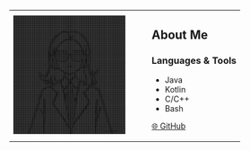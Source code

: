 <table align="center">
  <tr>
    <td style="vertical-align: middle; text-align: center;">
      <img src="https://raw.githubusercontent.com/Ganesha1967/Ganesha1967/main/art.svg" width="200" alt="My Dev Card" />
    </td>
    <td style="vertical-align: middle; padding-left: 40px;">
      <h2>About Me</h2>
      <h3>Languages & Tools</h3>
      <ul>
        <li>Java</li>
        <li>Kotlin</li>
        <li>C/C++</li>
        <li>Bash</li>
      </ul>
      <p>
        <a href="https://github.com/Ganesha1967">🌐 GitHub</a>
      </p>
    </td>
  </tr>
</table>






<!--
**Ganesha1967/Ganesha1967** is a ✨ _special_ ✨ repository because its `README.md` (this file) appears on your GitHub profile.

Here are some ideas to get you started:

- 🔭 I’m currently working on ...
- 🌱 I’m currently learning ...
- 👯 I’m looking to collaborate on ...
- 🤔 I’m looking for help with ...
- 💬 Ask me about ...
- 📫 How to reach me: ...
- 😄 Pronouns: ...
- ⚡ Fun fact: ...
-->
